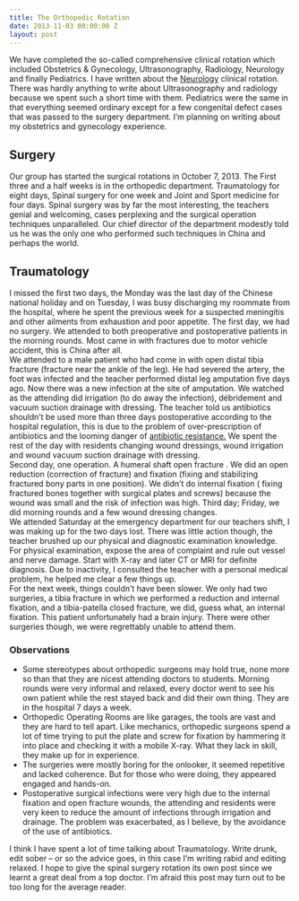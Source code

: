 ```yaml
---
title: The Orthopedic Rotation
date: 2013-11-03 00:00:00 Z
layout: post
---
```


We have completed the so-called comprehensive clinical rotation which included Obstetrics & Gynecology, Ultrasonography, Radiology, Neurology and finally Pediatrics. I have written about the [Neurology][1] clinical rotation. There was hardly anything to write about Ultrasonography and radiology because we spent such a short time with them. Pediatrics were the same in that everything seemed ordinary except for a few congenital defect cases that was passed to the surgery department. I&#8217;m planning on writing about my obstetrics and gynecology experience.

## Surgery 

Our group has started the surgical rotations in October 7, 2013. The First three and a half weeks is in the orthopedic department. Traumatology for eight days, Spinal surgery for one week and Joint and Sport medicine for four days. Spinal surgery was by far the most interesting, the teachers genial and welcoming, cases perplexing and the surgical operation techniques unparalleled. Our chief director of the department modestly told us he was the only one who performed such techniques in China and perhaps the world.

## Traumatology 

I missed the first two days, the Monday was the last day of the Chinese national holiday and on Tuesday, I was busy discharging my roommate from the hospital, where he spent the previous week for a suspected meningitis and other ailments from exhaustion and poor appetite. The first day, we had no surgery. We attended to both preoperative and postoperative patients in the morning rounds. Most came in with fractures due to motor vehicle accident, this is China after all.  
We attended to a male patient who had come in with open distal tibia fracture (fracture near the ankle of the leg). He had severed the artery, the foot was infected and the teacher performed distal leg amputation five days ago. Now there was a new infection at the site of amputation. We watched as the attending did irrigation (to do away the infection), débridement and vacuum suction drainage with dressing. The teacher told us antibiotics shouldn&#8217;t be used more than three days postoperative according to the hospital regulation, this is due to the problem of over-prescription of antibiotics and the looming danger of [antibiotic resistance.][2] We spent the rest of the day with residents changing wound dressings, wound irrigation and wound vacuum suction drainage with dressing.  
Second day, one operation. A humeral shaft open fracture . We did an open reduction (correction of fracture) and fixation (fixing and stabilizing fractured bony parts in one position). We didn&#8217;t do internal fixation ( fixing fractured bones together with surgical plates and screws) because the wound was small and the risk of infection was high. Third day; Friday, we did morning rounds and a few wound dressing changes.  
We attended Saturday at the emergency department for our teachers shift, I was making up for the two days lost. There was little action though, the teacher brushed up our physical and diagnostic examination knowledge. For physical examination, expose the area of complaint and rule out vessel and nerve damage. Start with X-ray and later CT or MRI for definite diagnosis. Due to inactivity, I consulted the teacher with a personal medical problem, he helped me clear a few things up.  
For the next week, things couldn&#8217;t have been slower. We only had two surgeries, a tibia fracture in which we performed a reduction and internal fixation, and a tibia-patella closed fracture, we did, guess what, an internal fixation. This patient unfortunately had a brain injury. There were other surgeries though, we were regrettably unable to attend them.

### Observations 

- Some stereotypes about orthopedic surgeons may hold true, none more so than that they are nicest attending doctors to students. Morning rounds were very informal and relaxed, every doctor went to see his own patient while the rest stayed back and did their own thing. They are in the hospital 7 days a week.  
- Orthopedic Operating Rooms are like garages, the tools are vast and they are hard to tell apart. Like mechanics, orthopedic surgeons spend a lot of time trying to put the plate and screw for fixation by hammering it into place and checking it with a mobile X-ray. What they lack in skill, they make up for in experience.  
- The surgeries were mostly boring for the onlooker, it seemed repetitive and lacked coherence. But for those who were doing, they appeared engaged and hands-on.  
- Postoperative surgical infections were very high due to the internal fixation and open fracture wounds, the attending and residents were very keen to reduce the amount of infections through irrigation and drainage. The problem was exacerbated, as I believe, by the avoidance of the use of antibiotics. 

I think I have spent a lot of time talking about Traumatology. Write drunk, edit sober &#8211; or so the advice goes, in this case I&#8217;m writing rabid and editing relaxed. I hope to give the spinal surgery rotation its own post since we learnt a great deal from a top doctor. I&#8217;m afraid this post may turn out to be too long for the average reader.

 [1]: http://burhaninho.com/neurology-clinical-rotation/
 [2]: http://burhaninho.com/antibiotic-resistance-bacteria/
 
